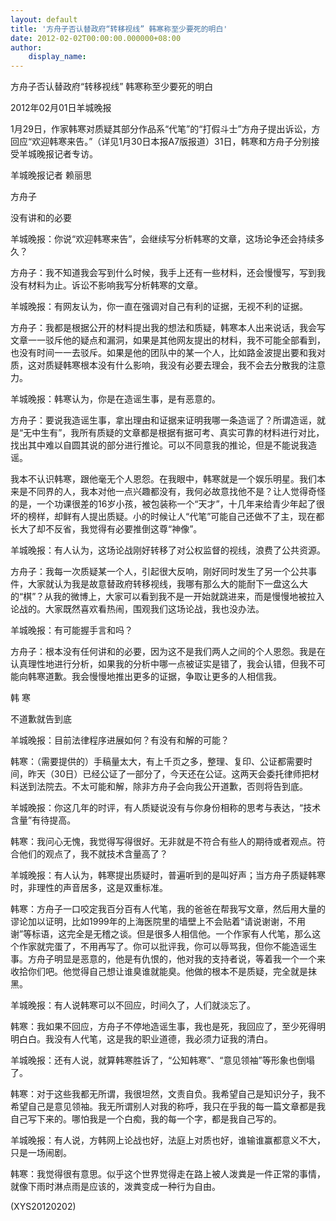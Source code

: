 ```yaml
---
layout: default
title: '方舟子否认替政府“转移视线” 韩寒称至少要死的明白'
date: 2012-02-02T00:00:00.000000+08:00
author:
    display_name: 
---
```


方舟子否认替政府“转移视线” 韩寒称至少要死的明白

2012年02月01日羊城晚报

1月29日，作家韩寒对质疑其部分作品系“代笔”的“打假斗士”方舟子提出诉讼，方回应“欢迎韩寒来告。”（详见1月30日本报A7版报道）31日，韩寒和方舟子分别接受羊城晚报记者专访。

羊城晚报记者 赖丽思

方舟子

没有讲和的必要

羊城晚报：你说“欢迎韩寒来告”，会继续写分析韩寒的文章，这场论争还会持续多久？

方舟子：我不知道我会写到什么时候，我手上还有一些材料，还会慢慢写，写到我没有材料为止。诉讼不影响我写分析韩寒的文章。

羊城晚报：有网友认为，你一直在强调对自己有利的证据，无视不利的证据。

方舟子：我都是根据公开的材料提出我的想法和质疑，韩寒本人出来说话，我会写文章一一驳斥他的疑点和漏洞，如果是其他网友提出的材料，我不可能全部看到，也没有时间一一去驳斥。如果是他的团队中的某一个人，比如路金波提出要和我对质，这对质疑韩寒根本没有什么影响，我没有必要去理会，我不会去分散我的注意力。

羊城晚报：韩寒认为，你是在造谣生事，是有恶意的。

方舟子：要说我造谣生事，拿出理由和证据来证明我哪一条造谣了？所谓造谣，就是“无中生有”，我所有质疑的文章都是根据有据可考、真实可靠的材料进行对比，找出其中难以自圆其说的部分进行推论。可以不同意我的推论，但是不能说我造谣。

我本不认识韩寒，跟他毫无个人恩怨。在我眼中，韩寒就是一个娱乐明星。我们本来是不同界的人，我本对他一点兴趣都没有，我何必故意找他不是？让人觉得奇怪的是，一个功课很差的16岁小孩，被包装称一个“天才”，十几年来给青少年起了很坏的榜样，却鲜有人提出质疑。小的时候让人“代笔”可能自己还做不了主，现在都长大了却不反省，我觉得有必要推倒这尊“神像”。

羊城晚报：有人认为，这场论战刚好转移了对公权监督的视线，浪费了公共资源。

方舟子：我每一次质疑某一个人，引起很大反响，刚好同时发生了另一个公共事件，大家就认为我是故意替政府转移视线，我哪有那么大的能耐下一盘这么大的“棋”？从我的微博上，大家可以看到我不是一开始就跳进来，而是慢慢地被拉入论战的。大家既然喜欢看热闹，围观我们这场论战，我也没办法。

羊城晚报：有可能握手言和吗？

方舟子：根本没有任何讲和的必要，因为这不是我们两人之间的个人恩怨。我是在认真理性地进行分析，如果我的分析中哪一点被证实是错了，我会认错，但我不可能向韩寒道歉。我会慢慢地推出更多的证据，争取让更多的人相信我。

韩 寒

不道歉就告到底

羊城晚报：目前法律程序进展如何？有没有和解的可能？

韩寒：（需要提供的）手稿量太大，有上千页之多，整理、复印、公证都需要时间，昨天（30日）已经公证了一部分了，今天还在公证。这两天会委托律师把材料送到法院去。不太可能和解，除非方舟子会向我公开道歉，否则将告到底。

羊城晚报：你这几年的时评，有人质疑说没有与你身份相称的思考与表达，“技术含量”有待提高。

韩寒：我问心无愧，我觉得写得很好。无非就是不符合有些人的期待或者观点。符合他们的观点了，我不就技术含量高了？

羊城晚报：有人认为，韩寒提出质疑时，普遍听到的是叫好声；当方舟子质疑韩寒时，非理性的声音居多，这是双重标准。

韩寒：方舟子一口咬定我百分百有人代笔，我的爸爸在帮我写文章，然后用大量的谬论加以证明，比如1999年的上海医院里的墙壁上不会贴着“请说谢谢，不用谢”等标语，这完全是无稽之谈。但是很多人相信他。一个作家有人代笔，那么这个作家就完蛋了，不用再写了。你可以批评我，你可以辱骂我，但你不能造谣生事。方舟子明显是恶意的，他是有仇恨的，他对我的支持者说，等着我一个一个来收拾你们吧。他觉得自己想让谁臭谁就能臭。他做的根本不是质疑，完全就是抹黑。

羊城晚报：有人说韩寒可以不回应，时间久了，人们就淡忘了。

韩寒：我如果不回应，方舟子不停地造谣生事，我也是死，我回应了，至少死得明明白白。我没有人代笔，这是我的职业道德，我必须力证我的清白。

羊城晚报：还有人说，就算韩寒胜诉了，“公知韩寒”、“意见领袖”等形象也倒塌了。

韩寒：对于这些我都无所谓，我很坦然，文责自负。我希望自己是知识分子，我不希望自己是意见领袖。我无所谓别人对我的称呼，我只在乎我的每一篇文章都是我自己写下来的。哪怕我是一个白痴，我的每一个字，都是我自己写的。

羊城晚报：有人说，方韩网上论战也好，法庭上对质也好，谁输谁赢都意义不大，只是一场闹剧。

韩寒：我觉得很有意思。似乎这个世界觉得走在路上被人泼粪是一件正常的事情，就像下雨时淋点雨是应该的，泼粪变成一种行为自由。

(XYS20120202)

